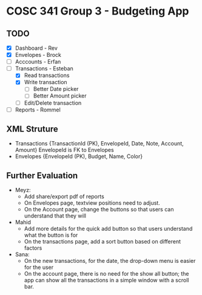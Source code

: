 # COSC 341 Group 3 - Budgeting App

## TODO

- [x] Dashboard - Rev
- [x] Envelopes - Brock
- [ ] Acccounts - Erfan
- [ ] Transactions - Esteban
  - [x] Read transactions
  - [x] Write transaction
    - [ ] Better Date picker
    - [ ] Better Amount picker
  - [ ] Edit/Delete transaction
- [ ] Reports - Rommel

## XML Struture

- Transactions {TransactionId (PK), EnvelopeId, Date, Note, Account, Amount} EnvelopeId is FK to Envelopes
- Envelopes {EnvelopeId (PK), Budget, Name, Color}

## Further Evaluation

- Meyz:
  - Add share/export pdf of reports
  - On Envelopes page, textview positions need to adjust.
  - On the Account page, change the buttons so that users can understand that they will
- Mahid
  - Add more details for the quick add button so that users understand what the button is for
  - On the transactions page, add a sort button based on different factors
- Sana:
  - On the new transactions, for the date, the drop-down menu is easier for the user
  - On the account page, there is no need for the show all button; the app can show all the transactions in a simple window with a scroll bar.
